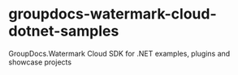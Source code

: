 # groupdocs-watermark-cloud-dotnet-samples
GroupDocs.Watermark Cloud SDK for .NET examples, plugins and showcase projects 
